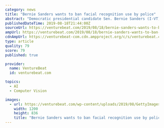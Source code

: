 ```yaml
---
category: news
title: "Bernie Sanders wants to ban facial recognition use by police"
abstract: "Democratic presidential candidate Sen. Bernie Sanders (I-VT) wants an end to facial recognition software use by police. Sanders called for the ban as part of a criminal justice reform plan ..."
publishedDateTime: 2019-08-18T21:44:00Z
sourceUrl: https://venturebeat.com/2019/08/18/bernie-sanders-wants-to-ban-facial-recognition-use-by-police/
ampUrl: https://venturebeat.com/2019/08/18/bernie-sanders-wants-to-ban-facial-recognition-use-by-police/amp/
cdnAmpUrl: https://venturebeat-com.cdn.ampproject.org/c/s/venturebeat.com/2019/08/18/bernie-sanders-wants-to-ban-facial-recognition-use-by-police/amp/
type: article
quality: 79
score: 79
published: true

provider:
  name: VentureBeat
  id: venturebeat.com

topics:
  - AI
  - Computer Vision

images:
  - url: https://venturebeat.com/wp-content/uploads/2019/08/GettyImages-1168624342.jpg?w=1200&#038;strip=all
    width: 1200
    height: 836
    title: "Bernie Sanders wants to ban facial recognition use by police"
---
```

